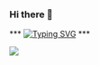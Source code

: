 ### Hi there 👋


*** [![Typing SVG](https://readme-typing-svg.herokuapp.com?font=Fira+Code&pause=1000&random=false&width=435&lines=Fionn+Kelleher)](https://git.io/typing-svg) ***


***![](https://komarev.com/ghpvc/?username=FionnKelleher)***
